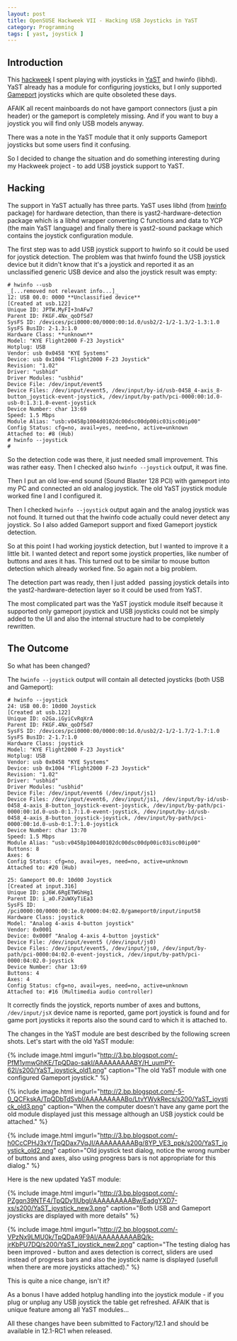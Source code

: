 ```yaml
---
layout: post
title: OpenSUSE Hackweek VII - Hacking USB Joysticks in YaST
category: Programming
tags: [ yast, joystick ]
---
```


## Introduction

This [hackweek](http://en.opensuse.org/Portal:Hackweek) I spent playing with
joysticks in [YaST](http://en.opensuse.org/Portal:YaST) and hwinfo (libhd).
YaST already has a module for configuring joysticks, but I only supported
[Gameport](http://en.wikipedia.org/wiki/Gameport) joysticks which are quite
obsoleted these days.  

AFAIK all recent mainboards do not have gamport connectors (just a pin header)
or the gameport is completely missing. And if you want to buy a joystick you
will find only USB models anyway.  

There was a note in the YaST module that it only supports Gameport joysticks but
some users find it confusing.  

So I decided to change the situation and do something interesting during my
Hackweek project - to add USB joystick support to YaST.  

## Hacking

The support in YaST actually has three parts. YaST uses libhd (from
[hwinfo](https://gitorious.org/opensuse/hwinfo) package) for hardware detection,
than there is yast2-hardware-detection package which is a libhd wrapper
converting C functions and data to YCP (the main YaST language) and finally
there is yast2-sound package which contains the joystick configuration module.  

The first step was to add USB joystick support to hwinfo so it could be used for
joystick detection. The problem was that hwinfo found the USB joystick device
but it didn't know that it's a joystick and reported it as an unclassified
generic USB device and also the joystick result was empty:  

```
# hwinfo --usb  
_[...removed not relevant info...]_  
12: USB 00.0: 0000 **Unclassified device**  
[Created at usb.122]  
Unique ID: JPTW.MyFI+3nAFw7  
Parent ID: FKGF.4Nx_qoDfSd7  
SysFS ID: /devices/pci0000:00/0000:00:1d.0/usb2/2-1/2-1.3/2-1.3:1.0  
SysFS BusID: 2-1.3:1.0  
Hardware Class: **unknown**  
Model: "KYE Flight2000 F-23 Joystick"  
Hotplug: USB  
Vendor: usb 0x0458 "KYE Systems"  
Device: usb 0x1004 "Flight2000 F-23 Joystick"  
Revision: "1.02"  
Driver: "usbhid"  
Driver Modules: "usbhid"  
Device File: /dev/input/event5  
Device Files: /dev/input/event5, /dev/input/by-id/usb-0458_4-axis_8-button_joystick-event-joystick, /dev/input/by-path/pci-0000:00:1d.0-usb-0:1.3:1.0-event-joystick  
Device Number: char 13:69  
Speed: 1.5 Mbps  
Module Alias: "usb:v0458p1004d0102dc00dsc00dp00ic03isc00ip00"  
Config Status: cfg=no, avail=yes, need=no, active=unknown  
Attached to: #8 (Hub)  
# hwinfo --joystick  
#  
```

So the detection code was there, it just needed small improvement. This was
rather easy. Then I checked also `hwinfo --joystick` output, it was fine.  

Then I put an old low-end sound (Sound Blaster 128 PCI) with gameport into my PC
and connected an old analog joystick. The old YaST joystick module worked fine I
and I configured it.  

Then I checked `hwinfo --joystick` output again and the analog joystick was not
found. It turned out that the hwinfo code actually could never detect any
joystick. So I also added Gameport support and fixed Gameport joystick
detection.  

So at this point I had working joystick detection, but I wanted to improve it a
little bit. I wanted detect and report some joystick properties, like number of
buttons and axes it has. This turned out to be similar to mouse button detection
which already worked fine. So again not a big problem.  

The detection part was ready, then I just added  passing joystick details into
the yast2-hardware-detection layer so it could be used from YaST.  

The most complicated part was the YaST joystick module itself because it
supported only gameport joystick and USB joysticks could not be simply added to
the UI and also the internal structure had to be completely rewritten.  

## The Outcome

So what has been changed?  

The `hwinfo --joystick` output will contain all detected joysticks (both USB and
Gameport):  

```
# hwinfo --joystick   
24: USB 00.0: 10d00 Joystick
[Created at usb.122]  
Unique ID: o2Ga.iGyiCvRqXrA  
Parent ID: FKGF.4Nx_qoDfSd7  
SysFS ID: /devices/pci0000:00/0000:00:1d.0/usb2/2-1/2-1.7/2-1.7:1.0  
SysFS BusID: 2-1.7:1.0  
Hardware Class: joystick  
Model: "KYE Flight2000 F-23 Joystick"  
Hotplug: USB  
Vendor: usb 0x0458 "KYE Systems"  
Device: usb 0x1004 "Flight2000 F-23 Joystick"  
Revision: "1.02"  
Driver: "usbhid"  
Driver Modules: "usbhid"  
Device File: /dev/input/event6 (/dev/input/js1)
Device Files: /dev/input/event6, /dev/input/js1, /dev/input/by-id/usb-0458_4-axis_8-button_joystick-event-joystick, /dev/input/by-path/pci-0000:00:1d.0-usb-0:1.7:1.0-event-joystick, /dev/input/by-id/usb-0458_4-axis_8-button_joystick-joystick, /dev/input/by-path/pci-0000:00:1d.0-usb-0:1.7:1.0-joystick  
Device Number: char 13:70  
Speed: 1.5 Mbps  
Module Alias: "usb:v0458p1004d0102dc00dsc00dp00ic03isc00ip00"  
Buttons: 8  
Axes: 6  
Config Status: cfg=no, avail=yes, need=no, active=unknown  
Attached to: #20 (Hub)  

25: Gameport 00.0: 10d00 Joystick
[Created at input.316]  
Unique ID: pJ6W.6RgETWGhHg1  
Parent ID: i_aO.F2uWXyTiEa3  
SysFS ID: /pci0000:00/0000:00:1e.0/0000:04:02.0/gameport0/input/input58  
Hardware Class: joystick
Model: "Analog 4-axis 4-button joystick"  
Vendor: 0x0001   
Device: 0x000f "Analog 4-axis 4-button joystick"  
Device File: /dev/input/event5 (/dev/input/js0)
Device Files: /dev/input/event5, /dev/input/js0, /dev/input/by-path/pci-0000:04:02.0-event-joystick, /dev/input/by-path/pci-0000:04:02.0-joystick  
Device Number: char 13:69  
Buttons: 4  
Axes: 4  
Config Status: cfg=no, avail=yes, need=no, active=unknown  
Attached to: #16 (Multimedia audio controller)
```

It correctly finds the joystick, reports number of axes and buttons,
`/dev/input/jsX` device name is reported, game port joystick is found and for
game port joysticks it reports also the sound card to which it is attached to.  

The changes in the YaST module are best described by the following screen shots.
Let's start with the old YaST module:  

{% include image.html
  imgurl="http://3.bp.blogspot.com/-PfM1ymwGhKE/TpQDao-sakI/AAAAAAAAABY/H_uumPY-62I/s200/YaST_joystick_old1.png"
  caption="The old YaST module with one configured Gameport joystick." %}

{% include image.html
  imgurl="http://2.bp.blogspot.com/-5-0_QCFkskA/TpQDbTdSvbI/AAAAAAAAABo/LtvYWykRecs/s200/YaST_joystick_old3.png"
  caption="When the computer doesn't have any game port the old module displayed just this message although an USB joystick could be attached." %}

{% include image.html
  imgurl="http://3.bp.blogspot.com/-h0CcCPHJ3xY/TpQDax7VqJI/AAAAAAAAABg/8YP_VE3_ppk/s200/YaST_joystick_old2.png"
  caption="Old joystick test dialog, notice the wrong number of buttons and axes, also
using progress bars is not appropriate for this dialog." %}

Here is the new updated YaST module:  

{% include image.html
  imgurl="http://3.bp.blogspot.com/-PZgqn39NTF4/TpQDy1lUbgI/AAAAAAAAABw/EadgYXD7-xs/s200/YaST_joystick_new3.png"
  caption="Both USB and Gameport joysticks are displayed with more details" %}

  {% include image.html
    imgurl="http://2.bp.blogspot.com/-VPzNx9LMU0k/TpQDaA9F9AI/AAAAAAAAABQ/k-jrKbPU7DQ/s200/YaST_joystick_new2.png"
    caption="The testing dialog has been improved - button and axes detection is correct,
sliders are used instead of progress bars and also the joystick name is
displayed (usefull when there are more joysticks attached)." %}

This is quite a nice change, isn't it?  

As a bonus I have added hotplug handling into the joystick module - if you plug
or unplug any USB joystick the table get refreshed. AFAIK that is unique feature
among all YaST modules...  

All these changes have been submitted to Factory/12.1 and should be available
in 12.1-RC1 when released.
